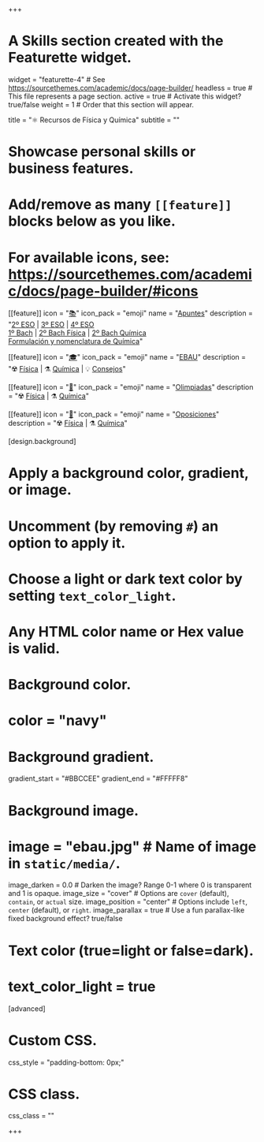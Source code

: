 +++
# A Skills section created with the Featurette widget.
widget = "featurette-4"  # See https://sourcethemes.com/academic/docs/page-builder/
headless = true  # This file represents a page section.
active = true  # Activate this widget? true/false
weight = 1  # Order that this section will appear.

title = "⚛️ Recursos de Física y Química"
subtitle = ""

# Showcase personal skills or business features.
# 
# Add/remove as many `[[feature]]` blocks below as you like.
# 
# For available icons, see: https://sourcethemes.com/academic/docs/page-builder/#icons

[[feature]]
  icon = "[📚](apuntes)"
  icon_pack = "emoji"
  name = "[Apuntes](apuntes)"
  description = "[2º ESO](apuntes/2eso) | [3º ESO](apuntes/3eso) | [4º ESO](apuntes/4eso) <br> [1º Bach](apuntes/1bach) | [2º Bach Física](apuntes/2bach-fisica) | [2º Bach Química](apuntes/2bach-quimica) <br> [Formulación y nomenclatura de Química](apuntes/formulacion-nomenclatura-quimica)"
  
[[feature]]
  icon = "[🎓](ebau)"
  icon_pack = "emoji"
  name = "[EBAU](ebau)"
  description = "☢️ [Física](ebau/fisica) | ⚗️ [Química](ebau/quimica) | 💡 [Consejos](ebau/consejos)"
  
[[feature]]
  icon = "[🏅](olimpiadas)"
  icon_pack = "emoji"
  name = "[Olimpiadas](olimpiadas)"
  description = "☢️ [Física](olimpiadas/fisica) | ⚗️ [Química](olimpiadas/quimica)"  
  
[[feature]]
  icon = "[📝](oposiciones)"
  icon_pack = "emoji"
  name = "[Oposiciones](oposiciones)"
  description = "☢️ [Física](oposiciones/fisica) | ⚗️ [Química](oposiciones/quimica)"
   

[design.background]
  # Apply a background color, gradient, or image.
  #   Uncomment (by removing `#`) an option to apply it.
  #   Choose a light or dark text color by setting `text_color_light`.
  #   Any HTML color name or Hex value is valid.
  
  # Background color.
  # color = "navy"
  
  # Background gradient.
  gradient_start = "#BBCCEE"
  gradient_end = "#FFFFF8"
  
  # Background image.
  # image = "ebau.jpg"  # Name of image in `static/media/`.
  image_darken = 0.0  # Darken the image? Range 0-1 where 0 is transparent and 1 is opaque.
  image_size = "cover"  #  Options are `cover` (default), `contain`, or `actual` size.
  image_position = "center"  # Options include `left`, `center` (default), or `right`.
  image_parallax = true  # Use a fun parallax-like fixed background effect? true/false

  # Text color (true=light or false=dark).
  # text_color_light = true    

[advanced]
 # Custom CSS. 
 css_style = "padding-bottom: 0px;"
 
 # CSS class.
 css_class = ""

+++